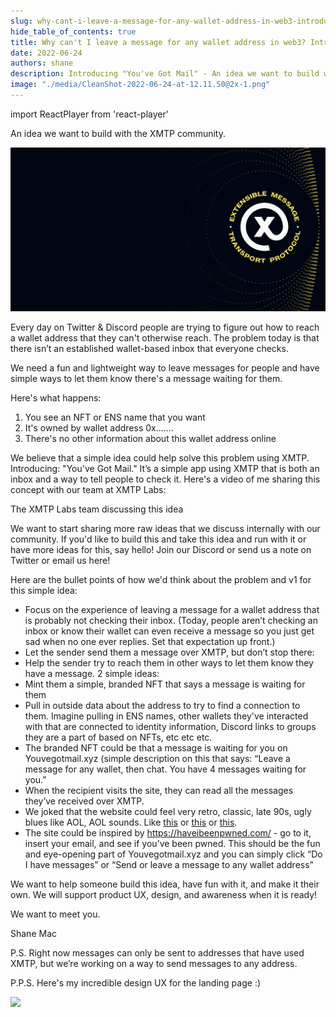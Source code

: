 ```yaml
---
slug: why-cant-i-leave-a-message-for-any-wallet-address-in-web3-introducing-youve-got-mail-an-idea-we-want-to-build-with-the-community
hide_table_of_contents: true
title: Why can't I leave a message for any wallet address in web3? Introducing "You've Got Mail"
date: 2022-06-24
authors: shane
description: Introducing "You've Got Mail" - An idea we want to build with the XMTP community
image: "./media/CleanShot-2022-06-24-at-12.11.50@2x-1.png"
---
```

import ReactPlayer from 'react-player'

An idea we want to build with the XMTP community.

![](./media/CleanShot-2022-06-24-at-12.11.50@2x-1.png)

<!--truncate-->

Every day on Twitter & Discord people are trying to figure out how to reach a wallet address that they can't otherwise reach. The problem today is that there isn’t an established wallet-based inbox that everyone checks.

We need a fun and lightweight way to leave messages for people and have simple ways to let them know there's a message waiting for them.

Here's what happens:

1. You see an NFT or ENS name that you want
2. It's owned by wallet address 0x.......
3. There's no other information about this wallet address online

We believe that a simple idea could help solve this problem using XMTP. Introducing: "You've Got Mail." It’s a simple app using XMTP that is both an inbox and a way to tell people to check it. Here's a video of me sharing this concept with our team at XMTP Labs:

<ReactPlayer width="100%" controls url='https://youtu.be/cmE0xNrls_E' />

The XMTP Labs team discussing this idea

We want to start sharing more raw ideas that we discuss internally with our community. If you'd like to build this and take this idea and run with it or have more ideas for this, say hello! Join our Discord or send us a note on Twitter or email us here!

Here are the bullet points of how we'd think about the problem and v1 for this simple idea:

- Focus on the experience of leaving a message for a wallet address that is probably not checking their inbox. (Today, people aren’t checking an inbox or know their wallet can even receive a message so you just get sad when no one ever replies. Set that expectation up front.)
- Let the sender send them a message over XMTP, but don’t stop there:
- Help the sender try to reach them in other ways to let them know they have a message. 2 simple ideas:
- Mint them a simple, branded NFT that says a message is waiting for them
- Pull in outside data about the address to try to find a connection to them. Imagine pulling in ENS names, other wallets they've interacted with that are connected to identity information, Discord links to groups they are a part of based on NFTs, etc etc etc.
- The branded NFT could be that a message is waiting for you on Youvegotmail.xyz (simple description on this that says: “Leave a message for any wallet, then chat. You have 4 messages waiting for you.”
- When the recipient visits the site, they can read all the messages they’ve received over XMTP.
- We joked that the website could feel very retro, classic, late 90s, ugly blues like AOL, AOL sounds. Like [this](https://winworldpc.com/product/aol-instant-messenge/10) or [this](https://poolsuite.net/) or [this](https://www.youtube.com/watch?v=dFuUCpBbbHw).
- The site could be inspired by https://haveibeenpwned.com/  - go to it, insert your email, and see if you’ve been pwned. This should be the fun and eye-opening part of Youvegotmail.xyz and you can simply click “Do I have messages” or “Send or leave a message to any wallet address”

We want to help someone build this idea, have fun with it, and make it their own. We will support product UX, design, and awareness when it is ready!

We want to meet you.

Shane Mac

P.S. Right now messages can only be sent to addresses that have used XMTP, but we’re working on a way to send messages to any address.

P.P.S. Here's my incredible design UX for the landing page :)

![](media/CleanShot-2022-06-22-at-14.21.34@2x.png)
